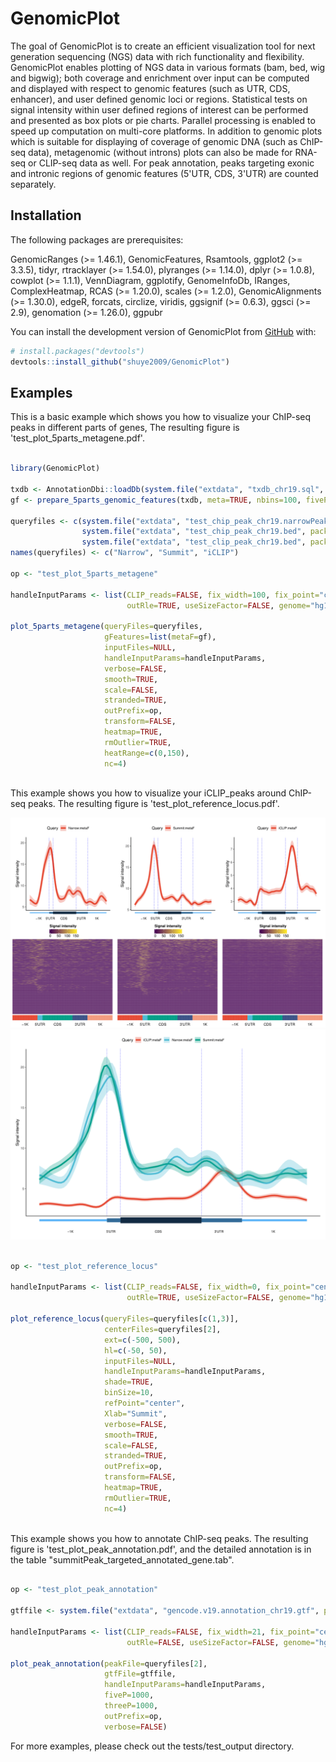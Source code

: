 
# GenomicPlot

<!-- badges: start -->
<!-- badges: end -->

The goal of GenomicPlot is to create an efficient visualization tool for next generation sequencing (NGS) data with rich functionality and flexibility. GenomicPlot enables plotting of NGS data in various formats (bam, bed, wig and bigwig); both coverage and enrichment over input can be computed and displayed with respect to genomic features (such as UTR, CDS, enhancer), and user defined genomic loci or regions. Statistical tests on signal intensity within user defined regions of interest can be performed and presented as box plots or pie charts. Parallel processing is enabled to speed up computation on multi-core platforms. In addition to genomic plots which is suitable for displaying of coverage of genomic DNA (such as ChIP-seq data), metagenomic (without introns) plots can also be made for RNA-seq or CLIP-seq data as well. For peak annotation, peaks targeting exonic and intronic regions of genomic features (5'UTR, CDS, 3'UTR) are counted separately.

## Installation

The following packages are prerequisites: 

GenomicRanges (>= 1.46.1), GenomicFeatures, Rsamtools, ggplot2 (>= 3.3.5), tidyr, rtracklayer (>= 1.54.0), plyranges (>= 1.14.0), dplyr (>= 1.0.8), cowplot (>= 1.1.1), VennDiagram, ggplotify, GenomeInfoDb, IRanges, ComplexHeatmap, RCAS (>= 1.20.0), scales (>= 1.2.0), GenomicAlignments (>= 1.30.0), edgeR, forcats, circlize, viridis, ggsignif (>= 0.6.3), ggsci (>= 2.9), genomation (>= 1.26.0), ggpubr

You can install the development version of GenomicPlot from [GitHub](https://github.com/) with:

``` r
# install.packages("devtools")
devtools::install_github("shuye2009/GenomicPlot")
```

## Examples

This is a basic example which shows you how to visualize your ChIP-seq peaks in different parts of genes, The resulting figure is 'test_plot_5parts_metagene.pdf'.

``` r

library(GenomicPlot)

txdb <- AnnotationDbi::loadDb(system.file("extdata", "txdb_chr19.sql", package="GenomicPlot"))
gf <- prepare_5parts_genomic_features(txdb, meta=TRUE, nbins=100, fiveP=1000, threeP=1000, longest=TRUE)

queryfiles <- c(system.file("extdata", "test_chip_peak_chr19.narrowPeak", package="GenomicPlot"),
                system.file("extdata", "test_chip_peak_chr19.bed", package="GenomicPlot"),
                system.file("extdata", "test_clip_peak_chr19.bed", package="GenomicPlot"))
names(queryfiles) <- c("Narrow", "Summit", "iCLIP")

op <- "test_plot_5parts_metagene"

handleInputParams <- list(CLIP_reads=FALSE, fix_width=100, fix_point="center", norm=TRUE, useScore=FALSE,
                          outRle=TRUE, useSizeFactor=FALSE, genome="hg19")

plot_5parts_metagene(queryFiles=queryfiles, 
                     gFeatures=list(metaF=gf), 
                     inputFiles=NULL, 
                     handleInputParams=handleInputParams,
                     verbose=FALSE, 
                     smooth=TRUE, 
                     scale=FALSE, 
                     stranded=TRUE, 
                     outPrefix=op, 
                     transform=FALSE, 
                     heatmap=TRUE,
                     rmOutlier=TRUE, 
                     heatRange=c(0,150),
                     nc=4)
                     
```

This example shows you how to visualize your iCLIP_peaks around ChIP-seq peaks. The resulting figure is 'test_plot_reference_locus.pdf'.

![image1](./assets/test_plot_5parts_metagene-1.png)
![image2](./assets/test_plot_5parts_metagene-2.png)

``` r

op <- "test_plot_reference_locus"

handleInputParams <- list(CLIP_reads=FALSE, fix_width=0, fix_point="center", norm=FALSE, useScore=FALSE,
                          outRle=TRUE, useSizeFactor=FALSE, genome="hg19")

plot_reference_locus(queryFiles=queryfiles[c(1,3)], 
                     centerFiles=queryfiles[2], 
                     ext=c(-500, 500), 
                     hl=c(-50, 50), 
                     inputFiles=NULL,                              
                     handleInputParams=handleInputParams, 
                     shade=TRUE, 
                     binSize=10, 
                     refPoint="center", 
                     Xlab="Summit",
                     verbose=FALSE, 
                     smooth=TRUE, 
                     scale=FALSE, 
                     stranded=TRUE, 
                     outPrefix=op, 
                     transform=FALSE, 
                     heatmap=TRUE,
                     rmOutlier=TRUE, 
                     nc=4)
                     
```

This example shows you how to annotate ChIP-seq peaks. The resulting figure is 'test_plot_peak_annotation.pdf', and the detailed annotation is in the table "summitPeak_targeted_annotated_gene.tab".

``` r

op <- "test_plot_peak_annotation"

gtffile <- system.file("extdata", "gencode.v19.annotation_chr19.gtf", package="GenomicPlot")

handleInputParams <- list(CLIP_reads=FALSE, fix_width=21, fix_point="center", norm=FALSE, useScore=FALSE,
                          outRle=FALSE, useSizeFactor=FALSE, genome="hg19")
                          
plot_peak_annotation(peakFile=queryfiles[2], 
                     gtfFile=gtffile, 
                     handleInputParams=handleInputParams, 
                     fiveP=1000, 
                     threeP=1000, 
                     outPrefix=op, 
                     verbose=FALSE)

```

For more examples, please check out the tests/test_output directory.

